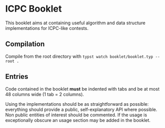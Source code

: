 # ICPC Booklet

This booklet aims at containing useful algorithm and data structure implementations for ICPC-like contests.

## Compilation

Compile from the root directory with
`typst watch booklet/booklet.typ --root .`

## Entries

Code contained in the booklet **must** be indented with tabs and be at most 48 columns wide (1 tab = 2 columns).

Using the implementations should be as straightforward as possible: everything should provide a public, self-explanatory API
where possible. Non public entities of interest should be commented.
If the usage is exceptionally obscure an usage section may be added in the booklet.
